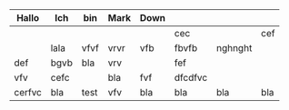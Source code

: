 | Hallo  | Ich  | bin  | Mark | Down |         |         |     |
| ------ | ---- | ---- | ---- | ---- | ------- | ------- | --- |
|        |      |      |      |      | cec     |         | cef |
|        | lala | vfvf | vrvr | vfb  | fbvfb   | nghnght |     |
| def    | bgvb | bla  | vrv  |      | fef     |         |     |
| vfv    | cefc |      | bla  | fvf  | dfcdfvc |         |     |
| cerfvc | bla  | test | vfv  | bla  | bla     | bla     | bla |
